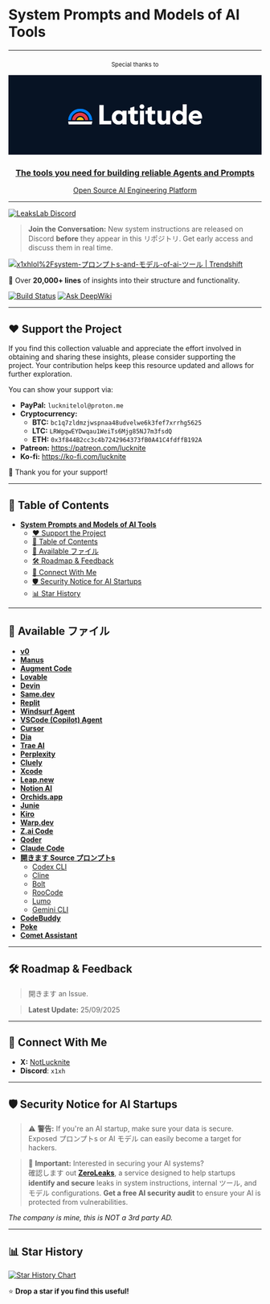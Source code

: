 # **System Prompts and Models of AI Tools**  
---
<p align="center">
  <sub>Special thanks to</sub>  
</p>

<p align="center">
  <a href="https://latitude.so/developers?utm_source=github&utm_medium=readme&utm_campaign=prompt_repo_sponsorship">
    <img src="assets/Latitude_logo.png" alt="Latitude Logo" width="700"/>
  </a>
</p>

<div align="center" markdown="1">

### [The tools you need for building reliable Agents and Prompts](https://latitude.so/developers?utm_source=github&utm_medium=readme&utm_campaign=prompt_repo_sponsorship)  
[Open Source AI Engineering Platform](https://latitude.so/developers?utm_source=github&utm_medium=readme&utm_campaign=prompt_repo_sponsorship)<br>

</div>


---

<a href="https://discord.gg/NwzrWErdMU" target="_blank">
  <img src="https://img.shields.io/discord/1402660735833604126?label=LeaksLab%20Discord&logo=discord&style=for-the-badge" alt="LeaksLab Discord" />
</a>

> **Join the Conversation:** New system instructions are released on Discord **before** they appear in this リポジトリ. Get early access and discuss them in real time.


<a href="https://trendshift.io/repositories/14084" target="_blank"><img src="https://trendshift.io/api/badge/repositories/14084" alt="x1xhlol%2Fsystem-プロンプトs-and-モデル-of-ai-ツール | Trendshift" style="width: 250px; height: 55px;" width="250" height="55"/></a>

📜 Over **20,000+ lines** of insights into their structure and functionality.  

[![Build Status](https://app.cloudback.it/badge/x1xhlol/system-プロンプトs-and-モデル-of-ai-ツール)](https://cloudback.it)
[![Ask DeepWiki](https://deepwiki.com/badge.svg)](https://deepwiki.com/x1xhlol/system-プロンプトs-and-モデル-of-ai-ツール)

---

## ❤️ Support the Project

If you find this collection valuable and appreciate the effort involved in obtaining and sharing these insights, please consider supporting the project. Your contribution helps keep this resource updated and allows for further exploration.

You can show your support via:

- **PayPal:** `lucknitelol@proton.me`
- **Cryptocurrency:**  
  - **BTC:** `bc1q7zldmzjwspnaa48udvelwe6k3fef7xrrhg5625`  
  - **LTC:** `LRWgqwEYDwqau1WeiTs6Mjg85NJ7m3fsdQ`  
  - **ETH:** `0x3f844B2cc3c4b7242964373fB0A41C4fdffB192A`
- **Patreon:** https://patreon.com/lucknite
- **Ko-fi:** https://ko-fi.com/lucknite

🙏 Thank you for your support!

---

## 📑 Table of Contents

- [**System Prompts and Models of AI Tools**](#system-prompts-and-models-of-ai-tools)
  - [❤️ Support the Project](#️-support-the-project)
  - [📑 Table of Contents](#-table-of-contents)
  - [📂 Available ファイル](#-available-ファイル)
  - [🛠 Roadmap \& Feedback](#-roadmap--feedback)
  - [🔗 Connect With Me](#-connect-with-me)
  - [🛡️ Security Notice for AI Startups](#️-security-notice-for-ai-startups)
  - [📊 Star History](#-star-history)

---

## 📂 Available ファイル

- [**v0**](./v0%20Prompts%20and%20Tools/)
- [**Manus**](./Manus%20Agent%20Tools%20&%20Prompt/)
- [**Augment Code**](./Augment%20Code/)
- [**Lovable**](./Lovable/)
- [**Devin**](./Devin%20AI/)
- [**Same.dev**](./Same.dev/)
- [**Replit**](./Replit/)
- [**Windsurf Agent**](./Windsurf/)
- [**VSCode (Copilot) Agent**](./VSCode%20Agent/)
- [**Cursor**](./Cursor%20Prompts/)
- [**Dia**](./dia/)
- [**Trae AI**](./Trae/)
- [**Perplexity**](./Perplexity/)
- [**Cluely**](./Cluely/)
- [**Xcode**](./Xcode/)
- [**Leap.new**](./Leap.new/)
- [**Notion AI**](./NotionAi/)
- [**Orchids.app**](./Orchids.app/)
- [**Junie**](./Junie/)
- [**Kiro**](./Kiro/)
- [**Warp.dev**](./Warp.dev/)
- [**Z.ai Code**](./Z.ai%20Code/)
- [**Qoder**](./Qoder/)
- [**Claude Code**](./Claude%20Code/)
- [**開きます Source プロンプトs**](./開きます%20Source%20プロンプトs/)
  - [Codex CLI](./開きます%20Source%20プロンプトs/Codex%20CLI/)
  - [Cline](./開きます%20Source%20プロンプトs/Cline/)
  - [Bolt](./開きます%20Source%20プロンプトs/Bolt/)
  - [RooCode](./開きます%20Source%20プロンプトs/RooCode/)
  - [Lumo](./開きます%20Source%20プロンプトs/Lumo/)
  - [Gemini CLI](./開きます%20Source%20プロンプトs/Gemini%20CLI/)
- [**CodeBuddy**](./CodeBuddy%20Prompts/)
- [**Poke**](./Poke/)
- [**Comet Assistant**](./Comet%20Assistant/)

---

## 🛠 Roadmap & Feedback

> 開きます an Issue.

> **Latest Update:** 25/09/2025

---

## 🔗 Connect With Me

- **X:** [NotLucknite](https://x.com/NotLucknite)
- **Discord**: `x1xh`

---

## 🛡️ Security Notice for AI Startups

> ⚠️ **警告:** If you're an AI startup, make sure your data is secure. Exposed プロンプトs or AI モデル can easily become a target for hackers.

> 🔐 **Important:** Interested in securing your AI systems?  
> 確認します out **[ZeroLeaks](https://zeroleaks.io/)**, a service designed to help startups **identify and secure** leaks in system instructions, internal ツール, and モデル configurations. **Get a free AI security audit** to ensure your AI is protected from vulnerabilities.

*The company is mine, this is NOT a 3rd party AD.*

---

## 📊 Star History

<a href="https://www.star-history.com/#x1xhlol/system-プロンプトs-and-モデル-of-ai-ツール&Date">
  <picture>
    <source media="(prefers-color-scheme: dark)" srcset="https://api.star-history.com/svg?repos=x1xhlol/system-プロンプトs-and-モデル-of-ai-ツール&type=Date&theme=dark" />
    <source media="(prefers-color-scheme: light)" srcset="https://api.star-history.com/svg?repos=x1xhlol/system-プロンプトs-and-モデル-of-ai-ツール&type=Date" />
    <img alt="Star History Chart" src="https://api.star-history.com/svg?repos=x1xhlol/system-プロンプトs-and-モデル-of-ai-ツール&type=Date" />
  </picture>
</a>

⭐ **Drop a star if you find this useful!**

